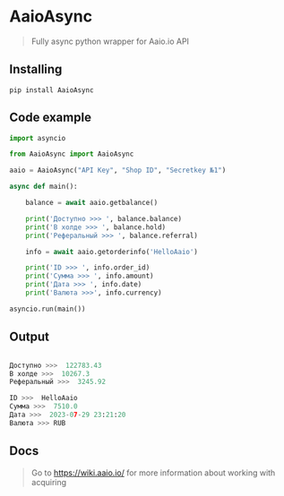 # AaioAsync
> Fully async python wrapper for Aaio.io API
## Installing

    pip install AaioAsync
## Code example
```python
import asyncio

from AaioAsync import AaioAsync

aaio = AaioAsync("API Key", "Shop ID", "Secretkey №1")

async def main():

    balance = await aaio.getbalance()

    print('Доступно >>> ', balance.balance)
    print('В холде >>> ', balance.hold)
    print('Реферальный >>> ', balance.referral)

    info = await aaio.getorderinfo('HelloAaio')

    print('ID >>> ', info.order_id)
    print('Сумма >>> ', info.amount)
    print('Дата >>> ', info.date)
    print('Валюта >>>', info.currency)

asyncio.run(main())
```
## Output
```Python

Доступно >>>  122783.43
В холде >>>  10267.3   
Реферальный >>>  3245.92

ID >>>  HelloAaio
Сумма >>>  7510.0
Дата >>>  2023-07-29 23:21:20
Валюта >>> RUB

```

## Docs
> Go to https://wiki.aaio.io/ for more information about working with acquiring
